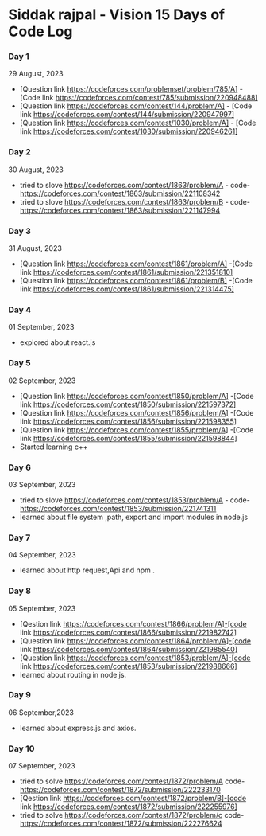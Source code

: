 # Siddak rajpal - Vision 15 Days of Code Log 

### Day 1  
29 August, 2023

* [Question link https://codeforces.com/problemset/problem/785/A] -[Code link https://codeforces.com/contest/785/submission/220948488]
* [Question link https://codeforces.com/contest/144/problem/A] - [Code link https://codeforces.com/contest/144/submission/220947997]
*  [Question link https://codeforces.com/contest/1030/problem/A] - [Code link https://codeforces.com/contest/1030/submission/220946261]

### Day 2
30 August, 2023
* tried to slove https://codeforces.com/contest/1863/problem/A - code-https://codeforces.com/contest/1863/submission/221108342
* tried to slove https://codeforces.com/contest/1863/problem/B - code-https://codeforces.com/contest/1863/submission/221147994

### Day 3
31 August, 2023
* [Question link https://codeforces.com/contest/1861/problem/A] -[Code link https://codeforces.com/contest/1861/submission/221351810]
* [Question link https://codeforces.com/contest/1861/problem/B] -[Code link https://codeforces.com/contest/1861/submission/221314475]

### Day 4
01 September, 2023
* explored about react.js 

### Day 5
02 September, 2023
* [Question link https://codeforces.com/contest/1850/problem/A] -[Code link https://codeforces.com/contest/1850/submission/221597372]
* [Question link https://codeforces.com/contest/1856/problem/A] -[Code link https://codeforces.com/contest/1856/submission/221598355]
* [Question link https://codeforces.com/contest/1855/problem/A] -[Code link https://codeforces.com/contest/1855/submission/221598844]
* Started learning c++

### Day 6
03 September, 2023
* tried to slove https://codeforces.com/contest/1853/problem/A - code-https://codeforces.com/contest/1853/submission/221741311
* learned about file system ,path, export and import modules in node.js

### Day 7
04 September, 2023
* learned about http request,Api and npm .

### Day 8
05 September, 2023
* [Qestion link https://codeforces.com/contest/1866/problem/A]-[code link https://codeforces.com/contest/1866/submission/221982742]
* [Question link https://codeforces.com/contest/1864/problem/A]-[code link https://codeforces.com/contest/1864/submission/221985540]
* [Question link https://codeforces.com/contest/1853/problem/A]-[code link https://codeforces.com/contest/1853/submission/221988666]
* learned about routing in node js.

  
### Day 9
06 September,2023
* learned about express.js and axios.

### Day 10
07 September, 2023
* tried to solve https://codeforces.com/contest/1872/problem/A code- https://codeforces.com/contest/1872/submission/222233170
* [Qestion link https://codeforces.com/contest/1872/problem/B]-[code link https://codeforces.com/contest/1872/submission/222255976]
* tried to solve https://codeforces.com/contest/1872/problem/c code- https://codeforces.com/contest/1872/submission/222276624

